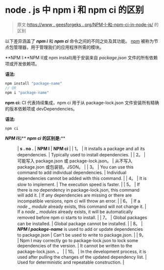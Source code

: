 # node . js 中 npm i 和 npm ci 的区别

> 原文:[https://www . geesforgeks . org/NPM-I-和-npm-ci-in-node-js/](https://www.geeksforgeeks.org/difference-between-npm-i-and-npm-ci-in-node-js/) 的区别

以下差异涵盖了 ***npm i*** 和 ***npm ci*** 命令之间的不同之处及其功能。 [npm](https://www.geeksforgeeks.org/node-js-npm-node-package-manager/) 被称为节点包管理器，用于管理我们的应用程序所需的模块。

**NPM I:**NPM I(或 npm install)用于安装来自 *package.json* 文件的所有依赖项或开发依赖项。

**语法:**

```js
npm install "package-name"
// OR
npm i "package-name"
```

**npm ci:** CI 代表持续集成，npm ci 用于从 package-lock.json 文件安装所有精确的版本依赖项或 devDependencies。

**语法:**

```js
npm ci
```

*****NPM I*****和** ***npm ci*** **的区别是:****

<figure class="table">

| **s . no .** | **NPM I** | **NPM ci** |
| 1。 | It installs a package and all its dependencies. | Typically used to install dependencies. |
| 2。 | 可能写入 package.json 或 package-lock.json。 | 从不写入 package.json 或包装锁。JSON。 |
| 3。 | You can use this command to add individual dependencies. | Individual dependencies cannot be added with this command. |
| 4。 | It is slow to implement. | The execution speed is faster. |
| 5。 | If there is no dependency in package-lock.json, this command will add it. | If any dependencies are missing or there are incompatible versions, npm ci will throw an error. |
| 6。 | If a *node _ module* already exists, this command will not change it. | If a *node _ modules* already exists, it will be automatically removed before npm ci starts to install. |
| 7。 | Global packages can be installed. | Global package cannot be installed. |
| 8。 | ***NPM I package-name*** is used to add or update dependencies to package.json | Can't be used to write to package.json. |
| 9。 | Npm I may correctly go to package-lock.json to lock some dependencies of the version. | It cannot be written to the package-lock.json. 。 |
| 10。 | In the development process, it is used after pulling the changes of the updated dependency list. | Used for deterministic and repeatable construction. |

</figure>